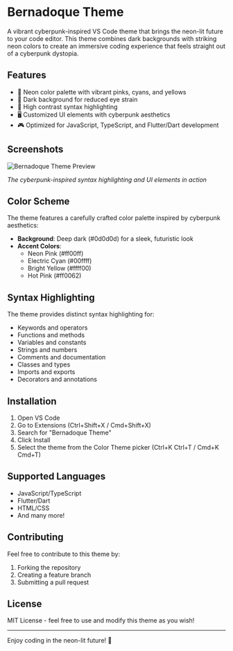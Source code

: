 # Bernadoque Theme

A vibrant cyberpunk-inspired VS Code theme that brings the neon-lit future to your code editor. This theme combines dark backgrounds with striking neon colors to create an immersive coding experience that feels straight out of a cyberpunk dystopia.

## Features

- 🎨 Neon color palette with vibrant pinks, cyans, and yellows
- 🌙 Dark background for reduced eye strain
- 🎯 High contrast syntax highlighting
- 🖥️ Customized UI elements with cyberpunk aesthetics
- 🎮 Optimized for JavaScript, TypeScript, and Flutter/Dart development

## Screenshots

![Bernadoque Theme Preview](https://raw.githubusercontent.com/WesleyBernadoque/bernadoque-theme/main/images/bernadoque-theme.png)

*The cyberpunk-inspired syntax highlighting and UI elements in action*

## Color Scheme

The theme features a carefully crafted color palette inspired by cyberpunk aesthetics:

- **Background**: Deep dark (#0d0d0d) for a sleek, futuristic look
- **Accent Colors**: 
  - Neon Pink (#ff00ff)
  - Electric Cyan (#00ffff)
  - Bright Yellow (#ffff00)
  - Hot Pink (#ff0062)

## Syntax Highlighting

The theme provides distinct syntax highlighting for:

- Keywords and operators
- Functions and methods
- Variables and constants
- Strings and numbers
- Comments and documentation
- Classes and types
- Imports and exports
- Decorators and annotations

## Installation

1. Open VS Code
2. Go to Extensions (Ctrl+Shift+X / Cmd+Shift+X)
3. Search for "Bernadoque Theme"
4. Click Install
5. Select the theme from the Color Theme picker (Ctrl+K Ctrl+T / Cmd+K Cmd+T)

## Supported Languages

- JavaScript/TypeScript
- Flutter/Dart
- HTML/CSS
- And many more!

## Contributing

Feel free to contribute to this theme by:

1. Forking the repository
2. Creating a feature branch
3. Submitting a pull request

## License

MIT License - feel free to use and modify this theme as you wish!

---

Enjoy coding in the neon-lit future! 🚀
